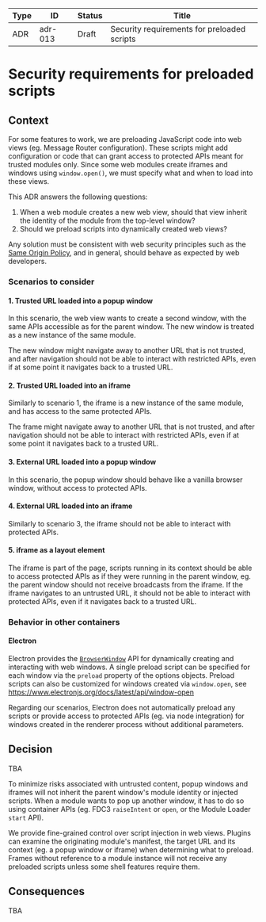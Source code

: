 <!-- Morgan Stanley makes this available to you under the Apache License, Version 2.0 (the "License"). You may obtain a copy of the License at http://www.apache.org/licenses/LICENSE-2.0. See the NOTICE file distributed with this work for additional information regarding copyright ownership. Unless required by applicable law or agreed to in writing, software distributed under the License is distributed on an "AS IS" BASIS, WITHOUT WARRANTIES OR CONDITIONS OF ANY KIND, either express or implied. See the License for the specific language governing permissions and limitations under the License. -->

| Type          | ID            | Status        | Title                                       |
| ------------- | ------------- | ------------- | ------------------------------------------- |
| ADR           | adr-013       | Draft         | Security requirements for preloaded scripts |


# Security requirements for preloaded scripts

## Context

For some features to work, we are preloading JavaScript code into web views (eg. Message Router configuration).
These scripts might add configuration or code that can grant access to protected APIs meant for trusted modules only.
Since some web modules create iframes and windows using `window.open()`, we must specify what and when to load into these views.

This ADR answers the following questions:

1. When a web module creates a new web view, should that view inherit the identity of the module from the top-level window?
2. Should we preload scripts into dynamically created web views?

Any solution must be consistent with web security principles such as the [Same Origin Policy](https://developer.mozilla.org/en-US/docs/Web/Security/Same-origin_policy),
and in general, should behave as expected by web developers.

### Scenarios to consider

#### 1. Trusted URL loaded into a popup window

In this scenario, the web view wants to create a second window, with the same APIs accessible as for the parent window.
The new window is treated as a new instance of the same module.

The new window might navigate away to another URL that is not trusted, and after navigation should
not be able to interact with restricted APIs, even if at some point it navigates back to a trusted URL.

#### 2. Trusted URL loaded into an iframe

Similarly to scenario 1, the iframe is a new instance of the same module, and has access to the same protected APIs.

The frame might navigate away to another URL that is not trusted, and after navigation should
not be able to interact with restricted APIs, even if at some point it navigates back to a trusted URL.

#### 3. External URL loaded into a popup window

In this scenario, the popup window should behave like a vanilla browser window, without access to protected APIs.

#### 4. External URL loaded into an iframe

Similarly to scenario 3, the iframe should not be able to interact with protected APIs.

#### 5. iframe as a layout element

The iframe is part of the page, scripts running in its context should be able to access protected APIs as if they
were running in the parent window, eg. the parent window should not receive broadcasts from the iframe.
If the iframe navigates to an untrusted URL, it should not be able to interact with protected APIs, 
even if it navigates back to a trusted URL.

### Behavior in other containers

#### Electron

Electron provides the [`BrowserWindow`](https://www.electronjs.org/docs/latest/api/browser-window) API for dynamically creating and interacting with web windows.
A single preload script can be specified for each window via the `preload` property of the options objects. Preload scripts can also be customized
for windows created via `window.open`, see https://www.electronjs.org/docs/latest/api/window-open

Regarding our scenarios, Electron does not automatically preload any scripts or provide access to protected APIs (eg. via node integration) for
windows created in the renderer process without additional parameters.

## Decision

TBA

To minimize risks associated with untrusted content, popup windows and iframes will not inherit the parent window's module identity or injected scripts.
When a module wants to pop up another window, it has to do so using container APIs (eg. FDC3 `raiseIntent` or `open`, or the Module Loader `start` API).

We provide fine-grained control over script injection in web views. Plugins can examine the originating module's manifest, 
the target URL and its context (eg. a popup window or iframe) when determining what to preload. Frames without reference to a module instance
will not receive any preloaded scripts unless some shell features require them.

## Consequences

TBA